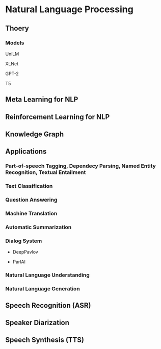 # Natural Language Processing

## Thoery

### Models

UniLM

XLNet

GPT-2

T5

## Meta Learning for NLP

## Reinforcement Learning for NLP 

## Knowledge Graph

## Applications

### Part-of-speech Tagging, Dependecy Parsing, Named Entity Recognition, Textual Entailment

### Text Classification

### Question Answering

### Machine Translation

### Automatic Summarization

### Dialog System

* DeepPavlov

* ParlAI

### Natural Language Understanding

### Natural Language Generation 

## Speech Recognition (ASR)

## Speaker Diarization

## Speech Synthesis (TTS)




